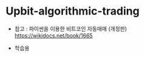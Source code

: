 # Upbit-algorithmic-trading
 
* 참고 : 파이썬을 이용한 비트코인 자동매매 (개정판) https://wikidocs.net/book/1665

* 학습용
